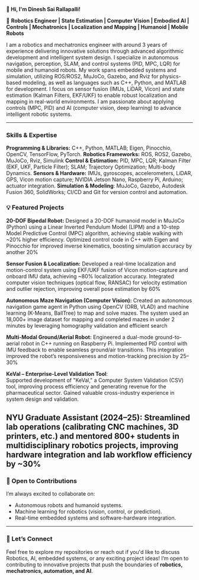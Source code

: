 **👋 Hi, I'm Dinesh Sai Rallapalli!**

🔧 **Robotics Engineer | State Estimation | Computer Vision | Embodied AI | Controls | Mechatronics | Localization and Mapping | Humanoid | Mobile Robots**

I am a robotics and mechatronics engineer with around 3 years of experience delivering innovative solutions through advanced algorithmic development and intelligent system design. I specialize in autonomous navigation, perception, SLAM, and control systems (PID, MPC, LQR) for mobile and humanoid robots. My work spans embedded systems and simulation, utilizing ROS/ROS2, MuJoCo, Gazebo, and Rviz for physics-based modeling, as well as languages such as C++, Python, and MATLAB for development. I focus on sensor fusion (IMUs, LiDAR, Vicon) and state estimation (Kalman Filters, EKF/UKF) to enable robust localization and mapping in real-world environments. I am passionate about applying controls (MPC, PID) and AI (computer vision, deep learning) to advance intelligent robotic systems.

---

### **Skills & Expertise**

**Programming & Libraries:** C++, Python, MATLAB; Eigen, Pinocchio, OpenCV, TensorFlow, PyTorch.
**Robotics Frameworks:** ROS, ROS2, Gazebo, MuJoCo, Rviz, Simulink
**Control & Estimation:** PID, MPC, LQR; Kalman Filter (EKF, UKF, Particle Filter); SLAM; Trajectory Optimization; Multi-body Dynamics.
**Sensors & Hardware:** IMUs, gyroscopes, accelerometers, LiDAR, GPS, Vicon motion capture; NVIDIA Jetson Nano, Raspberry Pi, Arduino; actuator integration.
**Simulation & Modeling**: MuJoCo, Gazebo, Autodesk Fusion 360, SolidWorks; CI/CD and Git for version control and automation.


### **💡 Featured Projects**

**20-DOF Bipedal Robot:** Designed a 20-DOF humanoid model in MuJoCo (Python) using a Linear Inverted Pendulum Model (LIPM) and a 10-step Model Predictive Control (MPC) algorithm, achieving stable walking with ~20% higher efficiency. Optimized control code in C++ with Eigen and Pinocchio for improved inverse kinematics, boosting simulation accuracy by another 20%

**Sensor Fusion & Localization:** Developed a real-time localization and motion-control system using EKF/UKF fusion of Vicon motion-capture and onboard IMU data, achieving ~80% localization accuracy. Integrated computer vision techniques (optical flow, RANSAC) for velocity estimation and outlier rejection, improving overall pose estimation by 60%

**Autonomous Maze Navigation (Computer Vision):** Created an autonomous navigation game agent in Python using OpenCV (ORB, VLAD) and machine learning (K-Means, BallTree) to map and solve mazes. The system used an 18,000+ image dataset for mapping and completed mazes in under 2 minutes by leveraging homography validation and efficient search

**Multi-Modal Ground/Aerial Robot:** Engineered a dual-mode ground-to-aerial robot in C++ running on Raspberry Pi. Implemented PID control with IMU feedback to enable seamless ground/air transitions. This integration improved the robot’s responsiveness and motion-tracking precision by 25–30%

**KeVal – Enterprise-Level Validation Tool**:  
  Supported development of "KeVal," a Computer System Validation (CSV) tool, improving process efficiency and generating revenue for the pharmaceutical sector. Gained valuable cross-industry experience in system design and validation.

**NYU Graduate Assistant (2024–25):** Streamlined lab operations (calibrating CNC machines, 3D printers, etc.) and mentored 800+ students in multidisciplinary robotics projects, improving hardware integration and lab workflow efficiency by ~30%
---

### **🌱 Open to Contributions**
I’m always excited to collaborate on:
- Autonomous robots and humanoid systems.
- Machine learning for robotics (vision, control, or prediction).
- Real-time embedded systems and software-hardware integration.

---

### **💬 Let’s Connect**
Feel free to explore my repositories or reach out if you'd like to discuss Robotics, AI, embedded systems, or any exciting project ideas! I’m open to contributing to innovative projects that push the boundaries of **robotics, mechatronics, automation, and AI**.
